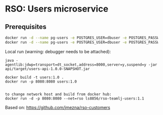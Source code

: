 # RSO: Users microservice

## Prerequisites

```bash
docker run -d --name pg-users -e POSTGRES_USER=dbuser -e POSTGRES_PASSWORD=postgres -e POSTGRES_DB=userTable -p 5432:5432 postgres:10.5
docker run -d --name pg-users -e POSTGRES_USER=dbuser -e POSTGRES_PASSWORD=postgres -e POSTGRES_DB=userTable -p 5432:5432 --net=rso postgres:10.5
```

Local run (warning: debugger needs to be attached):
```
java -agentlib:jdwp=transport=dt_socket,address=8000,server=y,suspend=y -jar api/target/users-api-1.0.0-SNAPSHOT.jar
```

```
docker build -t users:1.0 .
docker run -p 8080:8080 users:1.0


to change network host and build from docker hub: 
docker run -d -p 8080:8080 --net=rso ls8856/rso-teamlj-users:1.1
```


Based on: https://github.com/jmezna/rso-customers
